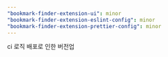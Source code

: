 ```yaml
---
"bookmark-finder-extension-ui": minor
"bookmark-finder-extension-eslint-config": minor
"bookmark-finder-extension-prettier-config": minor
---
```


ci 로직 배포로 인한 버전업

